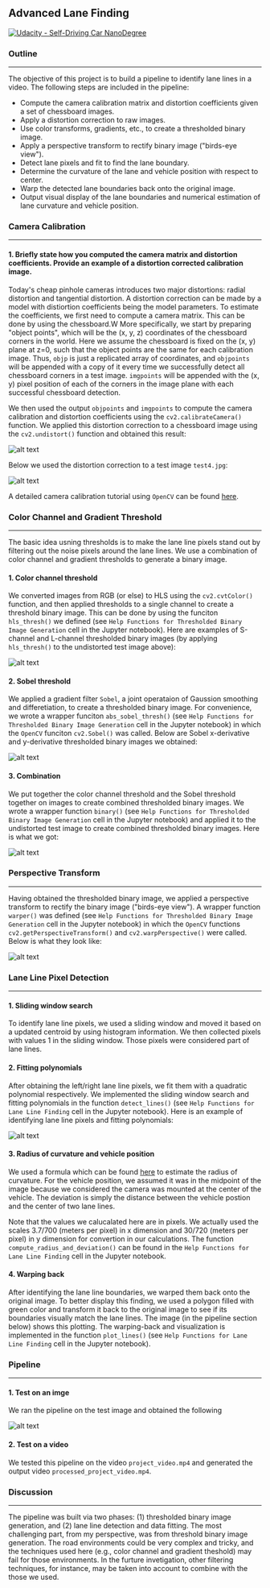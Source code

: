 ## Advanced Lane Finding
[![Udacity - Self-Driving Car NanoDegree](https://s3.amazonaws.com/udacity-sdc/github/shield-carnd.svg)](http://www.udacity.com/drive)

### Outline
---
The objective of this project is to build a pipeline to identify lane lines in a video.  The following steps are included in the pipeline:

* Compute the camera calibration matrix and distortion coefficients given a set of chessboard images.
* Apply a distortion correction to raw images.
* Use color transforms, gradients, etc., to create a thresholded binary image.
* Apply a perspective transform to rectify binary image ("birds-eye view").
* Detect lane pixels and fit to find the lane boundary.
* Determine the curvature of the lane and vehicle position with respect to center.
* Warp the detected lane boundaries back onto the original image.
* Output visual display of the lane boundaries and numerical estimation of lane curvature and vehicle position.

[//]: # (Image References)

[image1]: ./output_images/chessboard_undist.png "Chessboard-undistorted"
[image2]: ./output_images/test4_undist.png "Raw image undistored"
[image3]: ./output_images/color_threshold.png "Color channel threshold"
[image4]: ./output_images/sobel_threshold.png "Sobel threshold"
[image5]: ./output_images/combined_threshold.png "Combined threshold"
[image6]: ./output_images/birds_eye.png "Birds-eye view"
[image7]: ./output_images/test4_detection.png "Lane line detection"
[image8]: ./output_images/final_image.png "Output of pipeline"
[video1]: ./processed_project_video.mp4 "Video"



### Camera Calibration
---
#### 1. Briefly state how you computed the camera matrix and distortion coefficients. Provide an example of a distortion corrected calibration image.

Today's cheap pinhole cameras introduces two major distortions: radial distortion and tangential distortion. A distortion correction can be made by a model with distiortion coefficients being the model parameters. To estimate the coefficients, we 
first need to compute a camera matrix. This can be done by using the chessboard.W
More specifically, we start by preparing "object points", which will be the (x, y, z) coordinates of the chessboard corners in the world. Here we assume the chessboard is fixed on the (x, y) plane at z=0, such that the object points are the same for each calibration image.  Thus, `objp` is just a replicated array of coordinates, and `objpoints` will be appended with a copy of it every time we successfully detect all chessboard corners in a test image.  `imgpoints` will be appended with the (x, y) pixel position of each of the corners in the image plane with each successful chessboard detection.  

We then used the output `objpoints` and `imgpoints` to compute the camera calibration and distortion coefficients using the `cv2.calibrateCamera()` function. We applied this distortion correction to a chessboard image using the `cv2.undistort()` function and obtained this result: 

![alt text][image1]

Below we used the distortion correction to a test image `test4.jpg`:

![alt text][image2]


A detailed camera calibration tutorial using `OpenCV` can be found [here](http://opencv-python-tutroals.readthedocs.io/en/latest/py_tutorials/py_calib3d/py_calibration/py_calibration.html).


### Color Channel and Gradient Threshold
---
The basic idea usning thresholds is to make the lane line pixels stand out by filtering out the noise pixels around the lane lines. We use a combination of color channel and gradient thresholds to generate a binary image.

#### 1.  Color channel threshold
We converted images from RGB (or else) to HLS using the `cv2.cvtColor()` function, and then applied thresholds to a single channel to create a threshold binary image. This can be done by using the funciton `hls_thresh()` we defined (see `Help Functions for Thresholded Binary Image Generation` cell in the Jupyter notebook).  Here are examples of S-channel and L-channel thresholded binary images (by applying `hls_thresh()` to the undistorted test image above):

![alt text][image3]

#### 2. Sobel threshold
We applied a gradient filter `Sobel`, a joint operataion of Gaussion smoothing and differetiation, to create a thresholded binary image.
For convenience, we wrote a wrapper funciton `abs_sobel_thresh()` (see `Help Functions for Thresholded Binary Image Generation` cell in the Jupyter notebook) in which the `OpenCV` funciton `cv2.Sobel()` was called. Below are Sobel x-derivative and y-derivative thresholded binary images we obtained:

![alt text][image4]


#### 3. Combination
We put together the color channel threshold and the Sobel threshold together on images to create combined thresholded binary images. We wrote a wrapper function `binary()` (see `Help Functions for Thresholded Binary Image Generation` cell in the Jupyter notebook) and applied it to the undistorted test image to create combined thresholded binary images.  Here is what we got:
 
![alt text][image5]

### Perspective Transform
---
Having obtained the thresholded binary image, we applied a perspective transform to rectify the binary image ("birds-eye view"). A wrapper function `warper()` was defined (see `Help Functions for Thresholded Binary Image Generation` cell in the Jupyter notebook) in which the 
`OpenCV` functions `cv2.getPerspectiveTransform()` and `cv2.warpPerspective()` were called. Below is what they look like:

![alt text][image6]

### Lane Line Pixel Detection
---
#### 1. Sliding window search
To identify lane line pixels, we used a sliding window and moved it based on a updated centroid by using histogram information. We then collected pixels with values 1 in the sliding window.  Those pixels were considered part of lane lines. 

#### 2. Fitting polynomials
After obtaining the left/right lane line pixels, we fit them with a quadratic polynomial respectively. We implemented the sliding window search and fitting polynomials in the function `detect_lines()` (see `Help Functions for Lane Line Finding` cell in the Jupyter notebook). Here is an example of identifying lane line pixels and fitting polynomials:

![alt text][image7]

#### 3. Radius of curvature and vehicle position
We used a formula which can be found [here](https://www.intmath.com/applications-differentiation/8-radius-curvature.php) to estimate the radius of curvature. For the vehicle position, we assumed it was in the midpoint of the image because we considered the camera was mounted at the center of the vehicle. The deviation is simply the distance between the vehicle postion and the center of two lane lines.

Note that the values we calucalated here are in pixels. We actually used the scales 3.7/700 (meters per pixel) in x dimension and 30/720  (meters per pixel) in y dimension for convertion in our calculations.  The function `compute_radius_and_deviation()` can be found in the
`Help Functions for Lane Line Finding` cell in the Jupyter notebook.


#### 4. Warping back
After identifying the lane line boundaries, we warped them back onto the original image.  To better display this finding, we used a polygon filled with green color and transform it back to the original image to see if its boundaries visually match the lane lines. The image (in the pipeline section below) shows this plotting.  The warping-back and visualization is implemented in the function `plot_lines()` (see `Help Functions for Lane Line Finding` cell in the Jupyter notebook). 


### Pipeline
---
#### 1.  Test on an imge
We ran the pipeline on the test image and obtained the following

![alt text][image8]

#### 2.  Test on a video

We tested this pipeline on the video `project_video.mp4` and generated the output video `processed_project_video.mp4`. 

### Discussion
---
The pipeline was built via two phases: (1) thresholded binary image generation, and (2) lane line detection and data fitting. The most challenging part, from my perspective, was from threshold binary image generation. The road environments could be very complex and tricky, and the techniques used here (e.g., color channel and gradient theshold) may fail for those environments. In the furture invetigation, other filtering techniques, for instance, may be taken into account to combine with the those we used. 
